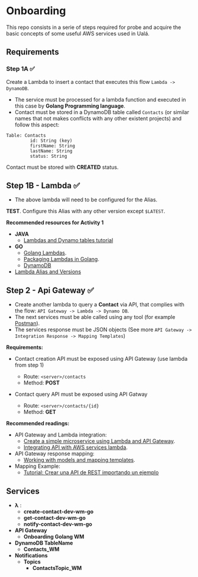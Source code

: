 # Onboarding

This repo consists in a serie of steps required for probe and acquire the basic concepts of some useful AWS services used in Ualá.

## Requirements
### Step 1A :white_check_mark:

Create a Lambda to insert a contact that executes this flow `Lambda -> DynamoDB`.

* The service must be processed for a lambda function and executed in this case by **Golang Programming language**.
* Contact must be stored in a DynamoDB table called `Contacts` (or similar names that not makes conflicts with any other existent projects) and follow this aspect:

````
Table: Contacts
         id: String (key)
         firstName: String
         lastName: String
         status: String
````

Contact must be stored with **CREATED** status.

## Step 1B - Lambda :white_check_mark:

* The above lambda will need to be configured for the Alias.

**TEST**. Configure this Alias with any other version except `$LATEST`.

**Recommended resources for Activity 1**

* **JAVA**
  * [Lambdas and Dynamo tables tutorial](http://www.baeldung.com/aws-lambda-dynamodb-java)
* **GO**
  * [Golang Lambdas](https://docs.aws.amazon.com/lambda/latest/dg/golang-handler.html).
  * [Packaging Lambdas in Golang](https://docs.aws.amazon.com/lambda/latest/dg/golang-package.html).
  * [DynamoDB](https://antklim.medium.com/dynamodb-expressions-and-go-b8230c253e1f)
* [Lambda Alias and Versions](https://docs.aws.amazon.com/lambda/latest/dg/configuration-versions.html)

## Step 2 - Api Gateway :white_check_mark:

* Create another lambda to query a **Contact** via API, that complies with the flow: ``` API Gateway -> Lambda -> Dynamo DB ```.
* The next services must be able called using any tool (for example [Postman](https://www.postman.com/downloads/)).
* The services response must be JSON objects (See more ``` API Gateway -> Integration Response -> Mapping Templates ```)

**Requirements:**
* Contact creation API must be exposed using API Gateway (use lambda from step 1)
  * Route: ```<server>/contacts```
  * Method: **POST**

* Contact query API must be exposed using API Gatway
  * Route: ```<server>/contacts/{id}```
  * Method: **GET**

**Recommended readings:**
* API Gateway and Lambda integration:
  * [Create a simple microservice using Lambda and API Gateway](https://docs.aws.amazon.com/lambda/latest/dg/services-apigateway-blueprint.html).
  * [Integrating API with AWS services lambda](https://docs.aws.amazon.com/apigateway/latest/developerguide/integrating-api-with-aws-services-lambda.html#api-as-lambda-proxy-create-api-resources).
* API Gateway response mapping:
  * [Working with models and mapping templates](https://docs.aws.amazon.com/apigateway/latest/developerguide/models-mappings.html).
* Mapping Example:
  * [Tutorial: Crear una API de REST importando un ejemplo](https://docs.aws.amazon.com/es_es/apigateway/latest/developerguide/api-gateway-create-api-from-example.html)



## Services

* **λ** : 
  * **create-contact-dev-wm-go**
  * **get-contact-dev-wm-go**
  * **notify-contact-dev-wm-go**
* **API Gateway**
  * **Onboarding Golang WM**
* **DynamoDB TableName** 
  * **Contacts_WM**
* **Notifications**
  * **Topics**
    * **ContactsTopic_WM**

